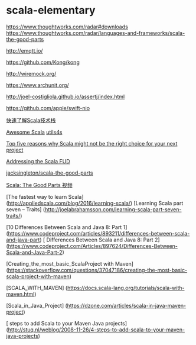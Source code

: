 # scala-elementary

https://www.thoughtworks.com/radar#downloads
https://www.thoughtworks.com/radar/languages-and-frameworks/scala-the-good-parts


http://emqtt.io/

https://github.com/Kong/kong

http://wiremock.org/

https://www.archunit.org/

http://joel-costigliola.github.io/assertj/index.html


https://github.com/apple/swift-nio

[快速了解Scala技术栈](http://agiledon.github.io/blog/2014/09/22/understanding-scala-stack/)

[Awesome Scala](https://github.com/lauris/awesome-scala)
[utils4s](https://github.com/jacksu/utils4s)


[Top five reasons why Scala might not be the right choice for your next project](https://www.theserverside.com/feature/Top-five-reasons-why-Scala-might-not-be-the-right-choice-for-your-next-project)

[Addressing the Scala FUD](https://www.theserverside.com/feature/Ending-the-Scala-Fud)

[jacksingleton/scala-the-good-parts](https://github.com/jacksingleton/scala-the-good-parts/find/master)

[Scala: The Good Parts 视频](https://www.infoq.com/presentations/scala-options-immutability-collections)

[The fastest way to learn Scala]    (http://appliedscala.com/blog/2016/learning-scala/)
[Learning Scala part seven – Traits] (http://joelabrahamsson.com/learning-scala-part-seven-traits/)

[10 Differences Between Scala and Java 8: Part 1]   (https://www.codeproject.com/articles/893211/differences-between-scala-and-java-part)
[ Differences Between Scala and Java 8: Part 2]     (https://www.codeproject.com/Articles/897624/Differences-Between-Scala-and-Java-Part-2)



[Creating_the_most_basic_ScalaProject with Maven]   (https://stackoverflow.com/questions/37047186/creating-the-most-basic-scala-project-with-maven)

[SCALA_WITH_MAVEN] (https://docs.scala-lang.org/tutorials/scala-with-maven.html)

[Scala_in_Java_Project] (https://dzone.com/articles/scala-in-java-maven-project)

[ steps to add Scala to your Maven Java projects]   (http://stuq.nl/weblog/2008-11-26/4-steps-to-add-scala-to-your-maven-java-projects)